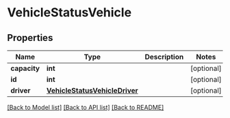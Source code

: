 # VehicleStatusVehicle

## Properties
Name | Type | Description | Notes
------------ | ------------- | ------------- | -------------
**capacity** | **int** |  | [optional] 
**id** | **int** |  | [optional] 
**driver** | [**VehicleStatusVehicleDriver**](VehicleStatusVehicleDriver.md) |  | [optional] 

[[Back to Model list]](../README.md#documentation-for-models) [[Back to API list]](../README.md#documentation-for-api-endpoints) [[Back to README]](../README.md)

